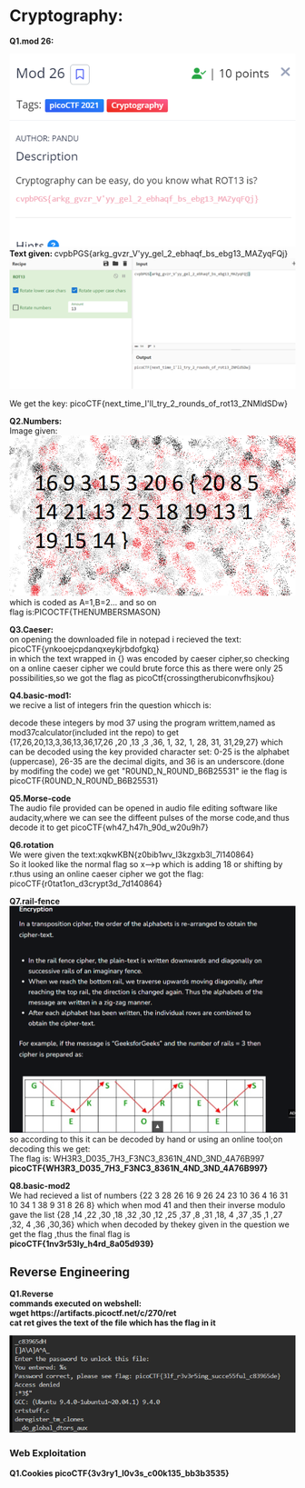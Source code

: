 <h1><b>Cryptography:<br></h1>
Q1.mod 26:

![Q1](<Screenshot 2023-10-27 004917.png>)<br>
Text given: </b>cvpbPGS{arkg_gvzr_V'yy_gel_2_ebhaqf_bs_ebg13_MAZyqFQj}
![Solution](<Screenshot 2023-10-27 005011.png>)<br>

We get the key: picoCTF{next_time_I'll_try_2_rounds_of_rot13_ZNMldSDw}


<b>Q2.Numbers:<br></b>
Image given:
![Alt text](the_numbers.png)<br>
which is coded as A=1,B=2... and so on<br>
flag is:PICOCTF{THENUMBERSMASON}


<b>Q3.Caeser:<br></b>
on opening the downloaded file in notepad i recieved the text:<br>
picoCTF{ynkooejcpdanqxeykjrbdofgkq}<br>
in which the text wrapped in {} was encoded by caeser cipher,so checking on a online caeser cipher we could brute force this as there were only 25 possibilities,so we got the flag as picoCtf{crossingtherubiconvfhsjkou}


<b>Q4.basic-mod1:<br></b>
we recive a list of integers frin the question whicch is:

decode these integers by mod 37 using the program writtem,named as mod37calculator(included int the repo) to get<br>
{17,26,20,13,3,36,13,36,17,26 ,20 ,13 ,3 ,36, 1, 32, 1, 28, 31, 31,29,27}
which can be decoded using the key provided character set: 0-25 is the alphabet (uppercase), 26-35 are the decimal digits, and 36 is an underscore.(done by modifing the code)
we get "R0UND_N_R0UND_B6B25531" ie the flag is <br>
picoCTF{R0UND_N_R0UND_B6B25531}

<b>Q5.Morse-code<br></b>
The audio file provided can be opened in audio file editing software like audacity,where we can see the diffeent pulses of the morse code,and thus decode it to get
picoCTF{wh47_h47h_90d_w20u9h7}

<b>Q6.rotation<br></b>
We were given the text:xqkwKBN{z0bib1wv_l3kzgxb3l_7l140864}<br>
So it looked like the normal flag so x-->p which is adding 18 or shifting by r.thus using an online caeser cipher we got the flag:<br>
picoCTF{r0tat1on_d3crypt3d_7d140864}

<b>Q7.rail-fence<br></b>
![Alt text](image.png)
<br>so according to this it can be decoded by hand or using an online tool;on decoding this we get:<BR>The flag is: WH3R3_D035_7H3_F3NC3_8361N_4ND_3ND_4A76B997<br>
<b>picoCTF{WH3R3_D035_7H3_F3NC3_8361N_4ND_3ND_4A76B997}</b>


<b>Q8.basic-mod2<br></b>
We had recieved a list of numbers {22 3  28 26 16 9   26 24 23 10 36 4  16 31 10 34 1 38 9  31 8  26  8} which when mod 41 and then their inverse modulo gave the list {28 ,14 ,22 ,30 ,18 ,32  ,30 ,12 ,25 ,37 ,8  ,31 ,18, 4  ,37 ,35 ,1 ,27 ,32, 4  ,36 ,30,36} which when decoded by thekey given in the question we get the flag ,thus the final flag is <br><b>
picoCTF{1nv3r53ly_h4rd_8a05d939}<b>



<h2><b>Reverse Engineering</b></h2>
<b>Q1.Reverse</b><br>
commands executed on webshell:<br>
wget https://artifacts.picoctf.net/c/270/ret<br>
cat ret gives the text of the file which has the flag in it<br>


![Alt text](reverse-1.png)


<h3><b>Web Exploitation</b></h3>
Q1.Cookies
picoCTF{3v3ry1_l0v3s_c00k135_bb3b3535}